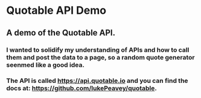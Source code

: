 # Quotable API Demo

## A demo of the Quotable API. 

### I wanted to solidify my understanding of APIs and how to call them and post the data to a page, so a random quote generator seenmed like a good idea.
### The API is called https://api.quotable.io and you can find the docs at: https://github.com/lukePeavey/quotable. 
